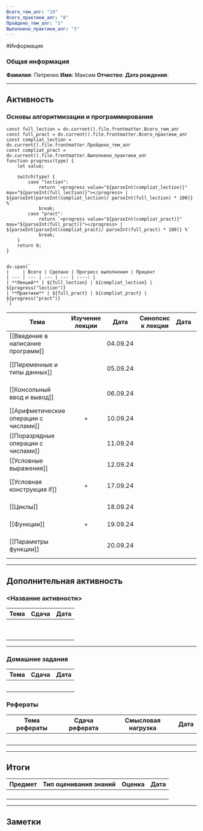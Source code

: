 ```yaml
---
Всего_тем_алг: "10"
Всего_практики_алг: "8"
Пройдено_тем_алг: "3"
Выполнено_практики_алг: "3"
---
```

#Информация
### Общая информация

**Фамилия**: Петренко
**Имя**: Максим
**Отчество**:
**Дата рождения**: 

---
## Активность

###  Основы алгоритмизации и программирования

```dataviewjs
const full_lection = dv.current().file.frontmatter.Всего_тем_алг
const full_pract = dv.current().file.frontmatter.Всего_практики_алг
const compliat_lection = dv.current().file.frontmatter.Пройдено_тем_алг
const compliat_pract = dv.current().file.frontmatter.Выполнено_практики_алг
function progress(type) {
    let value;
    
    switch(type) {
        case "lection": 
			return `<progress value="${parseInt(compliat_lection)}" max="${parseInt(full_lection)}"></progress> | ${parseInt(parseInt(compliat_lection)/ parseInt(full_lection) * 100)} %`
            break;
        case "pract":
			return `<progress value="${parseInt(compliat_pract)}" max="${parseInt(full_pract)}"></progress> | ${parseInt(parseInt(compliat_pract)/ parseInt(full_pract) * 100)} %`
            break;
    }
    return 0;
}


dv.span(`
|     | Всего | Сделано | Прогресс выполнения | Процент 
| --- | --- | --- | --- | :---: |
| **Лекций** | ${full_lection} | ${compliat_lection} | ${progress("lection")}
| **Практики** | ${full_pract} | ${compliat_pract} | ${progress("pract")}
`)
```

| Тема                                  | Изучение лекции | Дата     | Синопсис к лекции | Дата |               Практика               | Дата     |
| ------------------------------------- | :-------------: | -------- | :---------------: | ---- | :----------------------------------: | -------- |
| [[Введение в написание программ]]     |                 | 04.09.24 |                   |      |    [[Задание. Первая программа]]     |          |
| [[Переменные и типы данных]]          |                 | 05.09.24 |                   |      | [[Задание. Динамическая типизация]]  |          |
| [[Консольный ввод и вывод]]           |                 | 06.09.24 |                   |      |   [[Задание. Данные пользователя]]   |          |
| [[Арифметические операции с числами]] |        +        | 10.09.24 |                   |      | [[Задание. Арифметические операции]] | 10.09.24 |
| [[Поразрядные операции с числами]]    |                 | 11.09.24 |                   |      |                                      |          |
| [[Условные выражения]]                |                 | 12.09.24 |                   |      |                                      |          |
| [[Условная конструкция if]]           |        +        | 17.09.24 |                   |      | [[Задание. Условная конструкция if]] | 10.09.24 |
| [[Циклы]]                             |                 | 18.09.24 |                   |      |          [[Задание. Циклы]]          |          |
| [[Функции]]                           |        +        | 19.09.24 |                   |      |         [[Задание. Функции]]         | 12.09.24 |
| [[Параметры функции]]                 |                 | 20.09.24 |                   |      |    [[Задание. Параметры функций]]    |          |

---
## Дополнительная активность

### <Название активности>

| Тема | Сдача | Дата |
| ---- | :---: | :--: |
|      |       |      |
|      |       |      |
|      |       |      |
|      |       |      |
|      |       |      |
|      |       |      |
|      |       |      |
|      |       |      |
|      |       |      |

---
### Домашние задания 

| Тема | Сдача | Дата |
| ---- | :---: | ---- |
|      |       |      |
|      |       |      |
|      |       |      |
|      |       |      |
|      |       |      |

### Рефераты

| Тема рефераты | Сдача реферата | Смысловая нагрузка | Дата |
| ------------- | :------------: | :----------------: | :--: |
|               |                |                    |      |
|               |                |                    |      |
|               |                |                    |      |
|               |                |                    |      |
|               |                |                    |      |

---
## Итоги

| Предмет | Тип оценивания знаний | Оценка | Дата |
| ------- | :-------------------: | :----: | :--: |
|         |                       |        |      |
|         |                       |        |      |
|         |                       |        |      |
|         |                       |        |      |

---
## Заметки